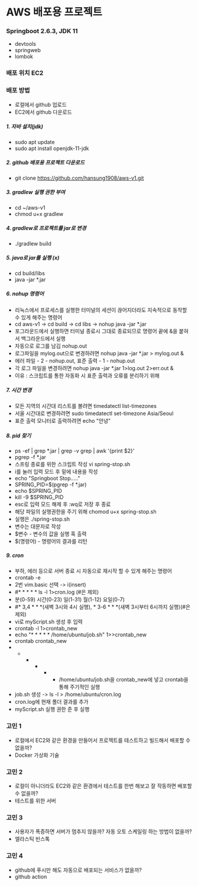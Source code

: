 # AWS 배포용 프로젝트

### Springboot 2.6.3, JDK 11
- devtools
- springweb
- lombok

### 배포 위치 EC2

### 배포 방법
- 로컬에서 github 업로드
- EC2에서 github 다운로드
##### 1. 자바 설치(jdk)
- sudo apt update
- sudo apt install openjdk-11-jdk

##### 2. github 배포용 프로젝트 다운로드
- git clone https://github.com/hansung1908/aws-v1.git

##### 3. gradlew 실행 권한 부여
- cd ~/aws-v1
- chmod u+x gradlew

##### 4. gradlew로 프로젝트를 jar로 변경
- ./gradlew build

##### 5. java로 jar를 실행 (x)
- cd build/libs
- java -jar *.jar

##### 6. nohup 명령어
- 리눅스에서 프로세스를 실행한 터미널의 세션이 끊어지더라도 지속적으로 동작할 수 있게 해주는 명령어
- cd aws-v1 -> cd build -> cd libs -> nohup java -jar *.jar
- 포그라운드에서 실행하면 터미널 종료시 그대로 종료되므로 명령어 끝에 &을 붙혀서 백그라운드에서 실행
- 자동으로 로그를 남김 nohup.out
- 로그파일을 mylog.out으로 변경하려면 nohup java -jar *.jar > mylog.out &
- 에러 파일 - 2 - nohup.out, 표준 출력 - 1 - nohup.out
- 각 로그 파일을 변경하려면 nohup java -jar *.jar 1>log.out 2>err.out &
- 이유 : 스크립트를 통한 자동화 시 표준 출력과 오류를 분리하기 위해

##### 7. 시간 변경
- 모든 지역의 시간대 리스트를 볼려면 timedatectl list-timezones
- 서울 시간대로 변경하려면 sudo timedatectl set-timezone Asia/Seoul
- 표준 출력 모니터로 출력하려면 echo "안녕"

##### 8. pid 찾기
- ps -ef | grep *.jar | grep -v grep | awk '{print $2}'
- pgrep -f *.jar
- 스프링 종료를 위한 스크립트 작성 vi spring-stop.sh
- i를 눌러 입력 모드 후 밑에 내용을 작성
- echo "Springboot Stop....."
- SPRING_PID=$(pgrep -f *.jar)
- echo $SPRING_PID
- kill -9 $SPRING_PID
- esc로 입력 모드 해제 후 :wq로 저장 후 종료
- 해당 파일의 실행권한을 주기 위해 chomod u+x spring-stop.sh
- 실행은 ./spring-stop.sh
- 변수는 대문자로 작성
- $변수 - 변수의 값을 실행 혹 출력
- $(명령어) - 명령어의 결과를 리턴

##### 9. cron
- 부하, 에러 등으로 서버 종료 시 자동으로 재시작 할 수 있게 해주는 명령어
- crontab -e
- 2번 vim.basic 선택 -> i(insert)
- #* * * * * ls -l 1>cron.log (#은 제외)
- 분(0-59) 시간(0-23) 일(1-31) 월(1-12) 요일(0-7)
- #* 3,4 * * *(새벽 3시와 4시 실행), * 3-6 * * *(새벽 3시부터 6시까지 실행)(#은 제외)
- vi로 myScript.sh 생성 후 입력
- crontab -l 1>crontab_new
- echo "* * * * * /home/ubuntu/job.sh" 1>>crontab_new
- crontab crontab_new
- * * * * * /home/ubuntu/job.sh을 crontab_new에 넣고 crontab을 통해 주기적인 실행
- job.sh 생성 -> ls -l > /home/ubuntu/cron.log
- cron.log에 현재 폴더 결과를 추가
- myScript.sh 실행 권한 준 후 실행

### 고민 1
- 로컬에서 EC2와 같은 환경을 만들어서 프로젝트를 테스트하고 빌드해서 배포할 수 없을까?
- Docker 가상화 기술

### 고민 2
- 로컬이 아니더라도 EC2와 같은 환경에서 테스트를 한번 해보고 잘 작동하면 배포할 수 없을까?
- 테스트를 위한 서버

### 고민 3
- 사용자가 폭증하면 서버가 멈추지 않을까? 자동 오토 스케일링 하는 방법이 없을까?
- 엘라스틱 빈스톡

### 고민 4
- github에 푸시만 해도 자동으로 배포되는 서비스가 없을까? 
- github action
